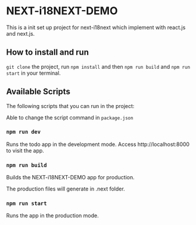 # NEXT-i18NEXT-DEMO

This is a init set up project for next-i18next which implement with react.js and next.js.

## How to install and run

`git clone` the project, run `npm install` and then `npm run build` and `npm run start` in your terminal.

## Available Scripts

The following scripts that you can run in the project:

Able to change the script command in `package.json`

### `npm run dev`

Runs the todo app in the development mode.
Access http://localhost:8000 to visit the app.

### `npm run build`

Builds the NEXT-i18NEXT-DEMO app for production.

The production files will generate in .next folder.

### `npm run start`

Runs the app in the production mode.
